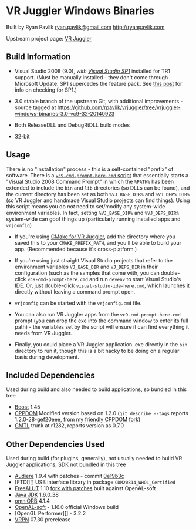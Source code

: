 VR Juggler Windows Binaries
===========================
Built by Ryan Pavlik <ryan.pavlik@gmail.com> <http://ryanpavlik.com>

Upstream project page: [VR Juggler](http://vrjuggler.googlecode.com)

Build Information
-----------------
* Visual Studio 2008 (9.0), *with [Visual Studio SP1][sp1]*
	installed for TR1 support. (Must be manually installed - they don't come through Microsoft Update.
        SP1 supercedes the feature pack. See [this post][checksp1] for info on checking for SP1.)

* 3.0 stable branch of the upstream Git, with additional improvements - source tagged at <https://github.com/rpavlik/vrjuggler/tree/vrjuggler-windows-binaries-3.0-vc9-32-20140923>

* Both ReleaseDLL and DebugRtDLL build modes

* 32-bit

[sp1]: http://www.microsoft.com/en-us/download/details.aspx?id=10986
[checksp1]: http://stackoverflow.com/questions/160948/how-can-i-tell-if-sp1-has-been-installed-on-vs2008

Usage
-----
There is no "Installation" process - this is a self-contained "prefix" of software. There is a [`vc9-cmd-prompt-here.cmd` script][cmdscript] that essentially starts a "Visual Studio 2008 Command Prompt" in which the `%PATH%` has been extended to include the `bin` and `lib` directories (so DLLs can be found), and the current directory has been set as both `%VJ_BASE_DIR%` and `%VJ_DEPS_DIR%` (so VR Juggler and handmade Visual Studio projects can find things). Using this script means you do *not* need to set/modify any system-wide environment variables. In fact, setting `%VJ_BASE_DIR%` and `%VJ_DEPS_DIR%` system-wide can goof things up (particularly running installed apps and `vrjconfig`)

* If you're using [CMake for VR Juggler][cmake-modules], add the directory where you saved this to your `CMAKE_PREFIX_PATH`, and you'll be able to build your app. (Recommended because it's cross-platform.)

* If you're using just straight Visual Studio projects that refer to the environment variables `VJ_BASE_DIR` and `VJ_DEPS_DIR` in their configuration (such as the samples that come with, you can double-click `vc9-cmd-prompt-here.cmd` and run `devenv` to start Visual Studio's IDE. Or, just double-click `visual-studio-ide-here.cmd`, which launches it directly without leaving a command prompt open.

* `vrjconfig` can be started with the `vrjconfig.cmd` file.

* You can also run VR Juggler apps from the `vc9-cmd-prompt-here.cmd` prompt (you can drop the exe into the command window to enter its full path) - the variables set by the script will ensure it can find everything it needs from VR Juggler.

* Finally, you could place a VR Juggler application .exe directly in the `bin` directory to run it, though this is a bit hacky to be doing on a regular basis during development.

[cmdscript]: https://github.com/rpavlik/vrjuggler-windows-binaries/blob/3.0-vc9-32/vc9-cmd-prompt-here.cmd
[cmake-modules]: https://github.com/rpavlik/cmake-modules

Included Dependencies
---------------------
Used during build and also needed to build applications, so bundled in
this tree

* [Boost][] 1.45
* [CPPDOM][] Modified version based on 1.2.0 (`git describe --tags` reports 1.2.0-28-gef20eee, from [my friendly CPPDOM fork][cppdomfork])
* [GMTL][] trunk at r1282, reports version as 0.7.0

[Boost]: http://www.boost.org/ "Boost Upstream"
[CPPDOM]: http://sourceforge.net/projects/xml-cppdom/ "CPPDOM Upstream"
[cppdomfork]: https://github.com/rpavlik/cppdom "CPPDOM on GitHub"
[GMTL]: http://ggt.sourceforge.net/ "GMTL Upstream"

Other Dependencies Used
-----------------------
Used during build (for plugins, generally), not usually needed to build VR
Juggler applications, SDK not bundled in this tree

* [Audiere][] 1.9.4 with patches - commit [0e19b3c](https://github.com/vancegroup/Audiere/commit/0e19b3c)
* [FTDI][] USB interface library in package `CDM20814_WHQL_Certified`
* [FreeALUT][] 1.10 [fork with patches][freealut-fork] built against OpenAL-soft
* [Java JDK][jdk] 1.6.0_38
* [omniORB][] 4.1.4
* [OpenAL-soft][] - 1.16.0 official Windows build
* [OpenGL Performer][] - 3.2.2 
* [VRPN][] 07.30 prerelease

[Audiere]: http://audiere.sourceforge.net/ "Audiere Upstream"
[FreeALUT]: http://connect.creativelabs.com/openal/Downloads/Forms/AllItems.aspx?RootFolder=%2Fopenal%2FDownloads%2FALUT&FolderCTID=&View=%7B6A9700C6-7248-4CD2-83F5-268F2C176072%7D "FreeALUT Upstream"
[freealut-fork]: https://github.com/vancegroup/freealut
[jdk]: http://www.oracle.com/technetwork/java/javase/downloads/index.html "Java JDK Upstream"
[omniORB]: http://omniorb.sourceforge.net/ "omniORB Upstream"
[OpenAL-soft]: http://kcat.strangesoft.net/openal.html "OpenAL-soft Upstream"
[VRPN]: http://www.vrpn.org/ "VRPN Upstream"
